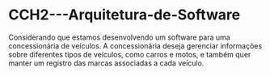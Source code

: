 # CCH2---Arquitetura-de-Software
Considerando que estamos desenvolvendo um software para uma concessionária de veículos. A concessionária deseja gerenciar informações sobre diferentes tipos de veículos, como carros e motos, e também quer manter um registro das marcas associadas a cada veículo.
